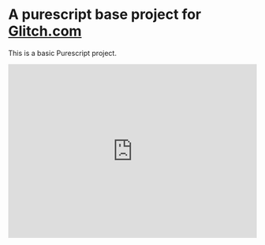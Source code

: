 # A purescript base project for [Glitch.com](https://glitch.com)

This is a basic Purescript project.

  <div class="glitch-embed-wrap" style="height: 353px; width: 100%;">
      <iframe src="https://glitch.com/embed/#!/embed/marvelous-tendency?path=src/Main.purs&previewSize=25" alt="marvelous-tendency on glitch" style="height: 100%; width: 100%; border: 0;"\>
  </div>

## Haskell code highlighting for Glitch

You will have to run this javascript:

```js
application.editor().setOption("mode", "text/x-haskell");
CodeMirror.autoLoadMode(application.editor(), "haskell");
```

You can put that as a bookmarklet in your brower as described [here](https://support.glitch.com/t/code-highlighting-for-custom-file-extensions/1459)

CodeMirror is the js based editor glitch is using.


